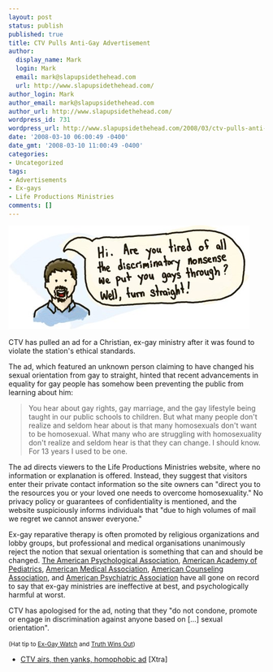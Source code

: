 ```yaml
---
layout: post
status: publish
published: true
title: CTV Pulls Anti-Gay Advertisement
author:
  display_name: Mark
  login: Mark
  email: mark@slapupsidethehead.com
  url: http://www.slapupsidethehead.com/
author_login: Mark
author_email: mark@slapupsidethehead.com
author_url: http://www.slapupsidethehead.com/
wordpress_id: 731
wordpress_url: http://www.slapupsidethehead.com/2008/03/ctv-pulls-anti-gay-ad/
date: '2008-03-10 06:00:49 -0400'
date_gmt: '2008-03-10 11:00:49 -0400'
categories:
- Uncategorized
tags:
- Advertisements
- Ex-gays
- Life Productions Ministries
comments: []
---
```

![Anti-Gay Advertisement](/wp-content/media/2008/03/anti-gay-advertisement.jpg)

CTV has pulled an ad for a Christian, ex-gay ministry after it was found to violate the station's ethical standards.

The ad, which featured an unknown person claiming to have changed his sexual orientation from gay to straight, hinted that recent advancements in equality for gay people has somehow been preventing the public from learning about him:

> You hear about gay rights, gay marriage, and the gay lifestyle being taught in our public schools to children. But what many people don't realize and seldom hear about is that many homosexuals don't want to be homosexual. What many who are struggling with homosexuality don't realize and seldom hear is that they can change. I should know. For 13 years I used to be one.

The ad directs viewers to the Life Productions Ministries website, where no information or explanation is offered. Instead, they suggest that visitors enter their private contact information so the site owners can "direct you to the resources you or your loved one needs to overcome homosexuality." No privacy policy or guarantees of confidentiality is mentioned, and the website suspiciously informs individuals that "due to high volumes of mail we regret we cannot answer everyone."

Ex-gay reparative therapy is often promoted by religious organizations and lobby groups, but professional and medical organisations unanimously reject the notion that sexual orientation is something that can and should be changed. [The American Psychological Association](http://www.apa.org/pi/lgbc/policy/appropriate.html "But what do they know?"), [American Academy of Pediatrics](http://www.clgs.org/5/5_6_1.html "Who listens to pediatricians, though?"), [American Medical Association](http://www.ama-assn.org/ama/pub/category/14754.html "But they're hardly credible now, are they?"), [American Counseling Association](http://www.clgs.org/5/5_6_2.html "We're supposed to trust councilors?"), and [American Psychiatric Association](http://www.apahelpcenter.org/articles/article.php?id=31 "It's all a conspiracy, I'm sure.") have all gone on record to say that ex-gay ministries are ineffective at best, and psychologically harmful at worst.

CTV has apologised for the ad, noting that they "do not condone, promote or engage in discrimination against anyone based on [...] sexual orientation".

<small>(Hat tip to <a href="http://www.exgaywatch.com/wp/2008/03/canada-ex-gay-tv-commercial-pulled-following-facebook-campaign/" title="Someone has to keep an eye on them, eh?">Ex-Gay Watch</a> and <a href="http://www.truthwinsout.org/blog/canadian-ex-gay-ad-offers-no-name-no-proof-no-help/" title="A great site with a great mission">Truth Wins Out</a>)</small>

- [CTV airs, then yanks, homophobic ad](http://www.xtra.ca/public/viewstory.aspx?AFF_TYPE=1&STORY_ID=4450&PUB_TEMPLATE_ID=1) [Xtra]
